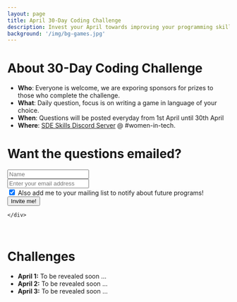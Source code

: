 ```yaml
---
layout: page
title: April 30-Day Coding Challenge
description: Invest your April towards improving your programming skills, build one game each day.
background: '/img/bg-games.jpg'
---
```


# About 30-Day Coding Challenge
* **Who**: Everyone is welcome, we are exporing sponsors for prizes to those who complete the challenge.
* **What**: Daily question, focus is on writing a  game in language of your choice.
* **When**: Questions will be posted everyday from 1st April until 30th April
* **Where**: [SDE Skills Discord Server](https://sdeskills.com/discord) @ #women-in-tech.

# Want the questions emailed?
<form name="challenge" id="challenge">
  <div class="form-row">
    <div class="col-mx-12 col-md-9">
		<div class="row">
			<div class="col-mx-12 col-md-5">
			<input type="text" class="form-control form-control-lg mt-2" placeholder="Name" id="name" name="name">
			</div>
			<div class="col-mx-12 col-md-7">
			<input type="text" class="form-control form-control-lg mt-2" placeholder="Enter your email address" name="email" id="email">
			</div>
		</div>
		<div class="row">
			<div class="col-12">
				<div class="form-check">
					<input class="form-check-input" name="notify" type="checkbox" id="notify" checked="checked">
					<label class="form-check-label" for="notify">Also add me to your mailing list to notify about future programs!</label>
      			</div>
			</div>
	    </div>
    </div>
    <div class="col">
      <input  name="purpose" type="hidden" id="purpose" value="30dchallenge">
	  <button id="challengeSubmit" type="Submit" class="btn btn-primary mt-2">Invite me!</button>

    </div>
  </div>
</form>
<br/>

# Challenges
* **April 1:** To be revealed soon ...
* **April 2:** To be revealed soon ...
* **April 3:** To be revealed soon ...

<!-- Event snippet for Website traffic conversion page -->
<script>
  gtag('event', 'conversion', {'send_to': 'AW-674035741/HCiECKTXlP4BEJ3ws8EC'});
</script>
